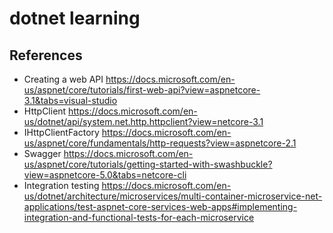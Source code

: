 ﻿# dotnet learning

## References

* Creating a web API https://docs.microsoft.com/en-us/aspnet/core/tutorials/first-web-api?view=aspnetcore-3.1&tabs=visual-studio
* HttpClient https://docs.microsoft.com/en-us/dotnet/api/system.net.http.httpclient?view=netcore-3.1
* IHttpClientFactory https://docs.microsoft.com/en-us/aspnet/core/fundamentals/http-requests?view=aspnetcore-2.1
* Swagger https://docs.microsoft.com/en-us/aspnet/core/tutorials/getting-started-with-swashbuckle?view=aspnetcore-5.0&tabs=netcore-cli
* Integration testing https://docs.microsoft.com/en-us/dotnet/architecture/microservices/multi-container-microservice-net-applications/test-aspnet-core-services-web-apps#implementing-integration-and-functional-tests-for-each-microservice

